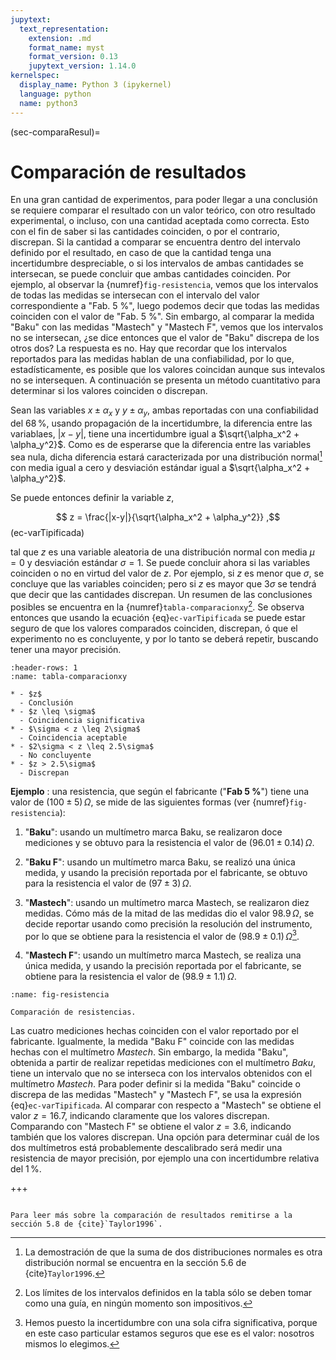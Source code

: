 ```yaml
---
jupytext:
  text_representation:
    extension: .md
    format_name: myst
    format_version: 0.13
    jupytext_version: 1.14.0
kernelspec:
  display_name: Python 3 (ipykernel)
  language: python
  name: python3
---
```


(sec-comparaResul)=
# Comparación de resultados
En una gran cantidad de experimentos, para poder llegar a una conclusión se requiere comparar el resultado con un valor teórico, con otro resultado experimental, o incluso, con una cantidad aceptada como correcta. Esto con el fin de saber si las cantidades coinciden, o por el contrario, discrepan. Si la cantidad a comparar se encuentra dentro del intervalo definido por el resultado, en caso de que la cantidad tenga una incertidumbre despreciable, o si los intervalos de ambas cantidades se intersecan, se puede concluir que ambas cantidades coinciden. Por ejemplo, al observar la {numref}`fig-resistencia`, vemos que los intervalos de todas las medidas se intersecan con el intervalo del valor correspondiente a "Fab. 5 %", luego podemos decir que todas las medidas coinciden con el valor de "Fab. 5 %". Sin embargo, al comparar la medida "Baku" con las medidas "Mastech" y "Mastech F", vemos que los intervalos no se intersecan, ¿se dice entonces que el valor de "Baku" discrepa de los otros dos? La respuesta es no. Hay que recordar que los intervalos reportados para las medidas hablan de una confiabilidad, por lo que, estadísticamente, es posible que los valores coincidan aunque sus intevalos no se intersequen. A continuación se presenta un método cuantitativo para determinar si los valores coinciden o discrepan.

Sean las variables $x \pm \alpha_x$ y $y \pm \alpha_y$, ambas reportadas con una confiabilidad del $68\,\%$, usando propagación de la incertidumbre, la diferencia entre las variablaes, $|x-y|$, tiene una incertidumbre igual a $\sqrt{\alpha_x^2 + \alpha_y^2}$. Como es de esperarse que la diferencia entre las variables sea nula, dicha diferencia estará caracterizada por una distribución normal[^sumaNormal] con media igual a cero y desviación estándar igual a $\sqrt{\alpha_x^2 + \alpha_y^2}$.

[^sumaNormal]: La demostración de que la suma de dos distribuciones normales es otra distribución normal se encuentra en la sección 5.6 de {cite}`Taylor1996`.

Se puede entonces definir la variable $z$,

$$ z = \frac{|x-y|}{\sqrt{\alpha_x^2 + \alpha_y^2}} ,$$ (ec-varTipificada)

tal que $z$ es una variable aleatoria de una distribución normal con media $\mu = 0$ y desviación estándar $\sigma = 1$. Se puede concluir ahora si las variables coinciden o no en virtud del valor de $z$. Por ejemplo, si $z$ es menor que $\sigma$, se concluye que las variables coinciden; pero si $z$ es mayor que $3\sigma$ se tendrá que decir que las cantidades discrepan. Un resumen de las conclusiones posibles se encuentra en la {numref}`tabla-comparacionxy`[^limite]. Se observa entonces que usando la ecuación {eq}`ec-varTipificada` se puede estar seguro de que los valores comparados coinciden, discrepan, ó que el experimento no es concluyente, y por lo tanto se deberá repetir, buscando tener una mayor precisión.

[^limite]: Los límites de los intervalos definidos en la tabla sólo se deben tomar como una guía, en ningún momento son impositivos.

```{list-table} Conclusiones comparación de cantidades $x$ y $y$. Recordar que $\sigma = 1$.
:header-rows: 1
:name: tabla-comparacionxy

* - $z$
  - Conclusión
* - $z \leq \sigma$
  - Coincidencia significativa
* - $\sigma < z \leq 2\sigma$
  - Coincidencia aceptable
* - $2\sigma < z \leq 2.5\sigma$
  - No concluyente
* - $z > 2.5\sigma$
  - Discrepan
```

**Ejemplo** : una resistencia, que según el fabricante ("**Fab 5 %**") tiene una valor de $(100 \pm 5)\,\Omega$, se mide de las siguientes formas (ver {numref}`fig-resistencia`):

1. "**Baku**": usando un multímetro marca Baku, se realizaron doce mediciones y se obtuvo para la resistencia el valor de $(96.01 \pm 0.14)\,\Omega$. 

2. "**Baku F**": usando un multímetro marca Baku, se realizó una única medida, y usando la precisión reportada por el fabricante, se obtuvo para la resistencia el valor de $(97 \pm 3)\,\Omega$. 

3. "**Mastech**": usando un multímetro marca Mastech, se realizaron diez medidas. Cómo más de la mitad de las medidas dio el valor $98.9\,\Omega$, se decide reportar usando como precisión la resolución del instrumento, por lo que se obtiene para la resistencia el valor de $(98.9 \pm 0.1)\,\Omega$[^una].

[^una]: Hemos puesto la incertidumbre con una sola cifra significativa, porque en este caso particular estamos seguros que ese es el valor: nosotros mismos lo elegimos.

4. "**Mastech F**": usando un multímetro marca Mastech, se realiza una única medida, y usando la precisión reportada por el fabricante, se obtiene para la resistencia el valor de $(98.9 \pm 1.1)\,\Omega$. 

```{figure} imagenes/resistencia.svg
:name: fig-resistencia

Comparación de resistencias.
```

Las cuatro mediciones hechas coinciden con el valor reportado por el fabricante. Igualmente, la medida "Baku F" coincide con las medidas hechas con el multímetro *Mastech*. Sin embargo, la medida "Baku", obtenida a partir de realizar repetidas mediciones con el multímetro *Baku*, tiene un intervalo que no se interseca con los intervalos obtenidos con el multímetro *Mastech*. Para poder definir si la medida "Baku" coincide o discrepa de las medidas "Mastech" y "Mastech F", se usa la expresión {eq}`ec-varTipificada`. Al comparar con respecto a "Mastech" se obtiene el valor $z = 16.7$, indicando claramente que los valores discrepan. Comparando con "Mastech F" se obtiene el valor $z = 3.6$, indicando también que los valores discrepan. Una opción para determinar cuál de los dos multímetros está probablemente descalibrado será medir una resistencia de mayor precisión, por ejemplo una con incertidumbre relativa del $1\,\%$.

+++

```{seealso}

Para leer más sobre la comparación de resultados remitirse a la sección 5.8 de {cite}`Taylor1996`. 

```
